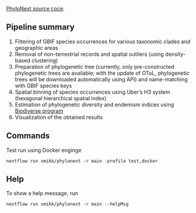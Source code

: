 [PhyloNext source coce](https://github.com/vmikk/PhyloNext).

## Pipeline summary

1. Filtering of GBIF species occurrences for various taxonomic clades and geographic areas
2. Removal of non-terrestrial records and spatial outliers (using density-based clustering)
3. Preparation of phylogenetic tree (currently, only pre-constructed phylogenetic trees are available; with the update of OToL, phylogenetic trees will be downloaded automatically using API) and name-matching with GBIF species keys
4. Spatial binning of species occurrences using Uber’s H3 system (hexagonal hierarchical spatial index)
5. Estimation of phylogenetic diversity and endemism indices using [Biodiverse program](https://shawnlaffan.github.io/biodiverse/)
6. Visualization of the obtained results

## Commands

Test run using Docker enginge

    nextflow run vmikk/phylonext -r main -profile test,docker


## Help

To show a help message, run

    nextflow run vmikk/phylonext -r main --helpMsg

